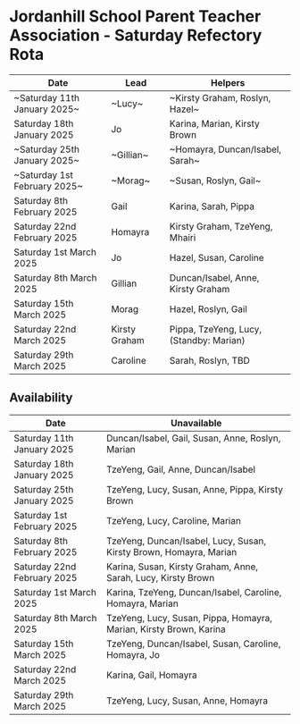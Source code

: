 # Jordanhill School Parent Teacher Association - Saturday Refectory Rota

| Date | Lead | Helpers | 
| -- | -- | -- | 
| ~Saturday 11th January 2025~ | ~Lucy~ | ~Kirsty Graham, Roslyn, Hazel~ | 
| Saturday 18th January 2025 | Jo | Karina, Marian, Kirsty Brown | 
| ~Saturday 25th January 2025~ | ~Gillian~ | ~Homayra, Duncan/Isabel, Sarah~ |
| ~Saturday 1st February 2025~ | ~Morag~ | ~Susan, Roslyn, Gail~ |
| Saturday 8th February 2025 | Gail | Karina, Sarah, Pippa | 
| Saturday 22nd February 2025 | Homayra | Kirsty Graham, TzeYeng, Mhairi | 
| Saturday 1st March 2025 | Jo | Hazel, Susan, Caroline  | 
| Saturday 8th March 2025 | Gillian | Duncan/Isabel, Anne, Kirsty Graham | 
| Saturday 15th March 2025 | Morag | Hazel, Roslyn, Gail | 
| Saturday 22nd March 2025 | Kirsty Graham | Pippa, TzeYeng, Lucy, (Standby: Marian) | 
| Saturday 29th March 2025 | Caroline | Sarah, Roslyn, TBD | 


## Availability

| Date | Unavailable | 
| -- | -- |
| Saturday 11th January 2025 | Duncan/Isabel, Gail, Susan, Anne, Roslyn, Marian | 
| Saturday 18th January 2025 | TzeYeng, Gail, Anne, Duncan/Isabel |
| Saturday 25th January 2025 | TzeYeng, Lucy, Susan, Anne, Pippa, Kirsty Brown | 
| Saturday 1st February 2025 | TzeYeng, Lucy, Caroline, Marian | 
| Saturday 8th February 2025 | TzeYeng, Duncan/Isabel, Lucy, Susan, Kirsty Brown, Homayra, Marian  | 
| Saturday 22nd February 2025 | Karina, Susan, Kirsty Graham, Anne, Sarah, Lucy, Kirsty Brown | 
| Saturday 1st March 2025 | Karina, TzeYeng, Duncan/Isabel, Caroline, Homayra, Marian | 
| Saturday 8th March 2025 | TzeYeng, Lucy, Susan, Pippa, Homayra, Marian, Kirsty Brown, Karina | 
| Saturday 15th March 2025 | TzeYeng, Duncan/Isabel, Susan, Caroline, Homayra, Jo |
| Saturday 22nd March 2025 | Karina, Gail, Homayra | 
| Saturday 29th March 2025 | TzeYeng, Lucy, Susan, Anne, Homayra | 


